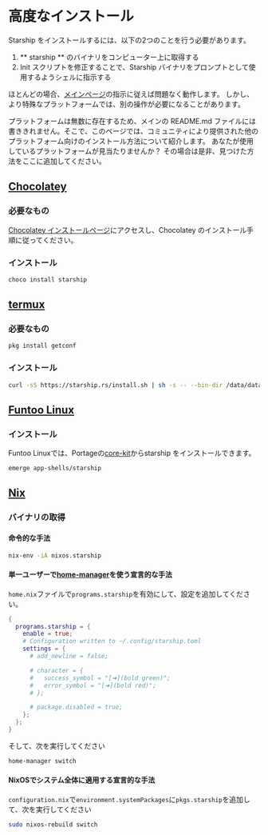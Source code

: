 # 高度なインストール

Starship をインストールするには、以下の2つのことを行う必要があります。

1. ** starship ** のバイナリをコンピューター上に取得する
1. Init スクリプトを修正することで、Starship バイナリをプロンプトとして使用するようシェルに指示する

ほとんどの場合、[メインページ](../guide/#🚀-installation)の指示に従えば問題なく動作します。 しかし、より特殊なプラットフォームでは、別の操作が必要になることがあります。

プラットフォームは無数に存在するため、メインの README.md ファイルには書ききれません。そこで、このページでは、コミュニティにより提供された他のプラットフォーム向けのインストール方法について紹介します。 あなたが使用しているプラットフォームが見当たりませんか？ その場合は是非、見つけた方法をここに追加してください。

## [Chocolatey](https://chocolatey.org)

### 必要なもの

[Chocolatey インストールページ](https://chocolatey.org/install)にアクセスし、Chocolatey のインストール手順に従ってください。

### インストール

```powershell
choco install starship
```

## [termux](https://termux.com)

### 必要なもの

```sh
pkg install getconf
```

### インストール

```sh
curl -sS https://starship.rs/install.sh | sh -s -- --bin-dir /data/data/com.termux/files/usr/bin
```

## [Funtoo Linux](https://www.funtoo.org/Welcome)

### インストール

Funtoo Linuxでは、Portageの[core-kit](https://github.com/funtoo/core-kit/tree/1.4-release/app-shells/starship)からstarship をインストールできます。

```sh
emerge app-shells/starship
```

## [Nix](https://wiki.nixos.org/wiki/Nix)

### バイナリの取得

#### 命令的な手法

```sh
nix-env -iA nixos.starship
```

#### 単一ユーザーで[home-manager](https://github.com/nix-community/home-manager)を使う宣言的な手法

`home.nix`ファイルで`programs.starship`を有効にして、設定を追加してください。

```nix
{
  programs.starship = {
    enable = true;
    # Configuration written to ~/.config/starship.toml
    settings = {
      # add_newline = false;

      # character = {
      #   success_symbol = "[➜](bold green)";
      #   error_symbol = "[➜](bold red)";
      # };

      # package.disabled = true;
    };
  };
}
```

そして、次を実行してください

```sh
home-manager switch
```

#### NixOSでシステム全体に適用する宣言的な手法

`configuration.nix`で`environment.systemPackages`に`pkgs.starship`を追加して、次を実行してください

```sh
sudo nixos-rebuild switch
```
